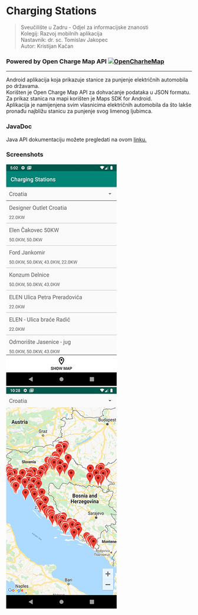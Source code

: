 # Charging Stations

>Sveučilište u Zadru - Odjel za informacijske znanosti</br>
>Kolegij: Razvoj mobilnih aplikacija</br>
>Nastavnik: dr. sc. Tomislav Jakopec</br>
>Autor: Kristijan Kačan</br>
### Powered by Open Charge Map API [![OpenCharheMap](https://openchargemap.org/favicon.ico)](http://openchargemap.org/site/develop/api)
---
Android aplikacija koja prikazuje stanice za punjenje električnih automobila po državama.</br>
Korišten je Open Charge Map API za dohvaćanje podataka u JSON formatu.</br>
Za prikaz stanica na mapi korišten je Maps SDK for Android.</br>
Aplikacija je namijenjena svim vlasnicima električnih automobila da što lakše pronađu najbližu stanicu za punjenje svog limenog ljubimca.


### JavaDoc
Java API dokumentaciju možete pregledati na ovom [linku.][ln1]

### Screenshots
![](screenshot.png)&nbsp;&nbsp;![](screenshot2.png)




[ln1]: <https://kkacan.github.io/ChargingStations/>
